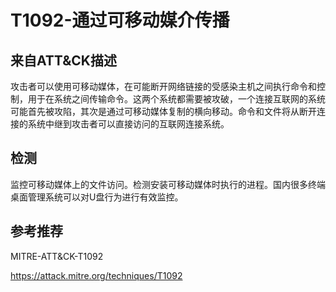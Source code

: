 # T1092-通过可移动媒介传播
## 来自ATT&CK描述
攻击者可以使用可移动媒体，在可能断开网络链接的受感染主机之间执行命令和控制，用于在系统之间传输命令。这两个系统都需要被攻破，一个连接互联网的系统可能首先被攻陷，其次是通过可移动媒体复制的横向移动。命令和文件将从断开连接的系统中继到攻击者可以直接访问的互联网连接系统。

## 检测

监控可移动媒体上的文件访问。检测安装可移动媒体时执行的进程。国内很多终端桌面管理系统可以对U盘行为进行有效监控。

## 参考推荐

MITRE-ATT&CK-T1092

<https://attack.mitre.org/techniques/T1092>